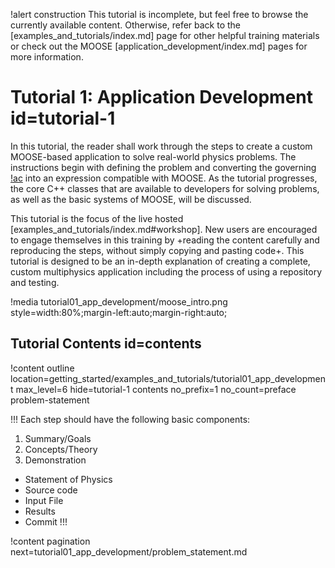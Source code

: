 !alert construction
This tutorial is incomplete, but feel free to browse the currently available content. Otherwise, refer back to the [examples_and_tutorials/index.md] page for other helpful training materials or check out the MOOSE [application_development/index.md] pages for more information.

# Tutorial 1: Application Development id=tutorial-1

In this tutorial, the reader shall work through the steps to create a custom MOOSE-based application to solve real-world physics problems. The instructions begin with defining the problem and converting the governing [!ac](PDEs) into an expression compatible with MOOSE. As the tutorial progresses, the core C++ classes that are available to developers for solving problems, as well as the basic systems of MOOSE, will be discussed.

This tutorial is the focus of the live hosted [examples_and_tutorials/index.md#workshop]. New users are encouraged to engage themselves in this training by +reading the content carefully and reproducing the steps, without simply copying and pasting code+. This tutorial is designed to be an in-depth explanation of creating a complete, custom multiphysics application including the process of using a repository and testing.

!media tutorial01_app_development/moose_intro.png
       style=width:80%;margin-left:auto;margin-right:auto;
<!--Delete this image from `large_media/` or just use it here? I think it looks kind of nice here-->

## Tutorial Contents id=contents

!content outline location=getting_started/examples_and_tutorials/tutorial01_app_development
                 max_level=6
                 hide=tutorial-1 contents
                 no_prefix=1
                 no_count=preface problem-statement

!!!
Each step should have the following basic components:
1. Summary/Goals
2. Concepts/Theory
3. Demonstration
 - Statement of Physics
 - Source code
 - Input File
 - Results
 - Commit
!!!

!content pagination next=tutorial01_app_development/problem_statement.md
